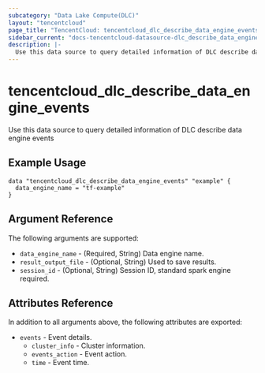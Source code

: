 ```yaml
---
subcategory: "Data Lake Compute(DLC)"
layout: "tencentcloud"
page_title: "TencentCloud: tencentcloud_dlc_describe_data_engine_events"
sidebar_current: "docs-tencentcloud-datasource-dlc_describe_data_engine_events"
description: |-
  Use this data source to query detailed information of DLC describe data engine events
---
```


# tencentcloud_dlc_describe_data_engine_events

Use this data source to query detailed information of DLC describe data engine events

## Example Usage

```hcl
data "tencentcloud_dlc_describe_data_engine_events" "example" {
  data_engine_name = "tf-example"
}
```

## Argument Reference

The following arguments are supported:

* `data_engine_name` - (Required, String) Data engine name.
* `result_output_file` - (Optional, String) Used to save results.
* `session_id` - (Optional, String) Session ID, standard spark engine required.

## Attributes Reference

In addition to all arguments above, the following attributes are exported:

* `events` - Event details.
  * `cluster_info` - Cluster information.
  * `events_action` - Event action.
  * `time` - Event time.


